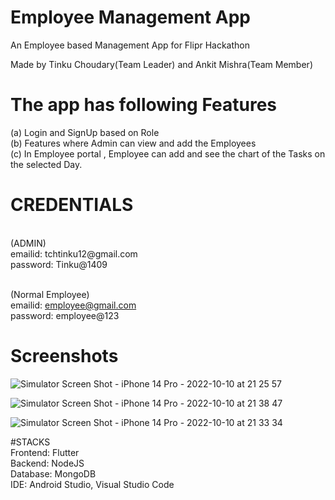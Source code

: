 # Employee Management App

An Employee based Management App for Flipr Hackathon

Made by Tinku Choudary(Team Leader) and Ankit Mishra(Team Member)

# The app has following Features
(a) Login and SignUp based on Role
<br />
(b) Features where Admin can view and add the Employees
<br />
(c) In Employee portal , Employee can add and see the chart of the Tasks on the selected Day.
<br />


# CREDENTIALS

<br />
(ADMIN)
<br />
emailid: tchtinku12@gmail.com
<br />
password: Tinku@1409

<br />
<br />


(Normal Employee)
<br />
emailid: employee@gmail.com 
<br />
password: employee@123

# Screenshots


![Simulator Screen Shot - iPhone 14 Pro - 2022-10-10 at 21 25 57](https://user-images.githubusercontent.com/75842497/194908646-bb3ca6d2-bb9f-4791-b9cd-cf5d8ac4a061.png)

![Simulator Screen Shot - iPhone 14 Pro - 2022-10-10 at 21 38 47](https://user-images.githubusercontent.com/75842497/194909497-f1c67e84-c8a2-44b2-8fdd-7de9d9780c9a.png)



![Simulator Screen Shot - iPhone 14 Pro - 2022-10-10 at 21 33 34](https://user-images.githubusercontent.com/75842497/194908668-e23363f9-882a-4255-a099-c02d1e024ca0.png)

#STACKS
<br />
Frontend: Flutter
<br />
Backend: NodeJS
<br />
Database: MongoDB
<br />
IDE: Android Studio, Visual Studio Code
